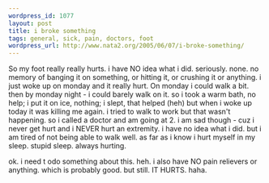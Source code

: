 ```yaml
--- 
wordpress_id: 1077
layout: post
title: i broke something
tags: general, sick, pain, doctors, foot
wordpress_url: http://www.nata2.org/2005/06/07/i-broke-something/
---
```

So my foot really really hurts. i have NO idea what i did. seriously. none. no memory of banging it on something, or hitting it, or crushing it or anything. i just woke up on monday and it really hurt. On monday i could walk a bit. then by monday night - i could barely walk on it. so i took a warm bath, no help; i put it on ice, nothing; i slept, that helped (heh) but when i woke up today it was killing me again. i tried to walk to work but that wasn't happening. so i called a doctor and am going at 2. i am sad though - cuz i never get hurt and i NEVER hurt an extremity. i have no idea what i did. but i am tired of not being able to walk well. as far as i know i hurt myself in my sleep. stupid sleep. always hurting.  

ok. i need t odo something about this. heh. i also have NO pain relievers or anything. which is probably good. but still. IT HURTS. haha. 
